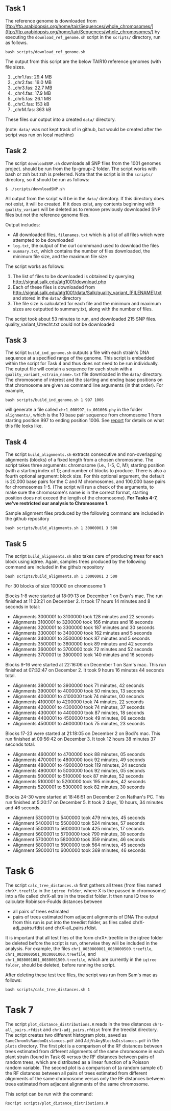 ## Task 1
The reference genome is downloaded from [ftp://ftp.arabidopsis.org/home/tair/Sequences/whole_chromosomes/](ftp://ftp.arabidopsis.org/home/tair/Sequences/whole_chromosomes/) by executing the `download_ref_genome.sh` script in the `scripts/` directory, run as follows.
```
bash scripts/download_ref_genome.sh
```
The output from this script are the below TAIR10 reference genomes (with file sizes.
1. _chr1.fas: 29.4 MB
2. _chr2.fas: 19.0 MB
3. _chr3.fas: 22.7 MB
4. _chr4.fas: 17.9 MB
5. _chr5.fas: 26.1 MB
6. _chrC.fas: 153 kB
7. _chrM.fas: 363 kB

These files our output into a created `data/` directory.

(note: `data/` was not kept track of in github, but would be created after the script was run on local machine)

## Task 2
The script `downloadSNP.sh` downloads all SNP files from the 1001 genomes project. should be run from the fp-group-2 folder. The script works with bash or zsh but zsh is preferred. Note that the script is in the `scripts/` directory, so it should be run as follows:
```
$ ./scripts/downloadSNP.sh
```
All output from the script will be in the `data/` directory. If this directory does not exist, it will be created. If it does exist, any contents beginning with   `quality_variant` will be deleted as to remove previously downloaded SNP files but not the reference genome files.

Output includes: 
 - All downloaded files, `filenames.txt` which is a list of all files which were attempted to be downloaded
 - `log.txt`, the output of the curl commmand used to download the files
 - `summary.txt`, which contains the number of files downloaded, the minimum file size, and the maximum file size

The script works as follows:
1. The list of files to be downloaded is obtained by querying http://signal.salk.edu/atg1001/download.php
2. Each of these files is downloaded from http://signal.salk.edu/atg1001/data/Salk/quality_variant_[FILENAME].txt and stored in the `data/` directory
3. The file size is calculated for each file and the minimum and maximum sizes are outputted to summary.txt, along with the number of files. 

The script took about 53 minutes to run, and downloaded 215 SNP files. quality_variant_Utrecht.txt could not be downloaded

## Task 3

The script `build_ind_genome.sh` outputs a file with each strain's DNA sequence at a specified range of the genome. This script is embedded within the script for Task 4 and thus does not need to be run individually. The output file will contain a sequence for each strain with a `quality_variant_<strain_name>.txt` file downloaded in the `data/` directory. The chromosome of interest and the starting and ending base positions on that chromosome are given as command line arguments (in that order). For example,
 ```
 bash scripts/build_ind_genome.sh 1 997 1006
 ```
will generate a file called `chr1_000997_to_001006.phy` in the folder `alignments/`, which is the 10 base pair sequence from chromosome 1 from starting position 997 to ending position 1006. See [report](report.md) for details on what this file looks like.

## Task 4
The script `build_alignments.sh` extracts consecutive and non-overlapping alignments (blocks) of a fixed length from a chosen chromosome. The script takes three arguments: chromosome (i.e., 1-5, C, M); starting position (with a starting index of 1); and number of blocks to produce. There is also a fourth optional argument: block size. For this optional argument, the default is 20,000 base pairs for the C and M chromosomes, and 100,000 base pairs for chromosomes 1-5.
(The script will run a check of the arguments, to make sure the chromosome's name is in the correct format, starting position does not exceed the length of the chromosome). **For Tasks 4-7, we've restricted our analysis to Chromosome 1**. 

Sample alignment files produced by the following command are included in the github repository
```
bash scripts/build_alignments.sh 1 30000001 3 500
```

## Task 5
The script `build_alignments.sh` also takes care of producing trees for each block using iqtree. 
Again, samples trees produced by the following command are included in the github repository
```
bash scripts/build_alignments.sh 1 30000001 3 500
```

For 30 blocks of size 100000 on chromosome 1:

Blocks 1-8 were started at 18:09:13 on December 1 on Evan's mac. The run finished at 11:23:21 on December 2. It took 17 hours 14 minutes and 8 seconds in total:
- Alignments 3000001 to 3100000 took 128 minutes and 22 seconds
- Alignments 3100001 to 3200000 took 166 minutes and 16 seconds
- Alignments 3200001 to 3300000 took 187 minutes and 30 seconds
- Alignments 3300001 to 3400000 took 162 minutes and 5 seconds
- Alignments 3400001 to 3500000 took 87 minutes and 5 seconds
- Alignments 3500001 to 3600000 took 89 minutes and 42 seconds
- Alignments 3600001 to 3700000 took 72 minutes and 52 seconds
- Alignments 3700001 to 3800000 took 140 minutes and 16 seconds

Blocks 9-16 were started at 22:16:06 on December 1 on Sam's mac. This run finished at 07:32:47 on December 2. It took 9 hours 16 minutes 44 seconds total.
- Alignments 3800001 to 3900000 took 71 minutes, 42 seconds
- Alignments 3900001 to 4000000 took 50 minutes, 13 seconds
- Alignments 4000001 to 4100000 took 74 minutes, 00 seconds
- Alignments 4100001 to 4200000 took 74 minutes, 22 seconds
- Alignments 4200001 to 4300000 took 74 minutes, 37 seconds
- Alignments 4300001 to 4400000 took 87 minutes, 18 seconds
- Alignments 4400001 to 4500000 took 49 minutes, 06 seconds
- Alignments 4500001 to 4600000 took 75 minutes, 23 seconds

Blocks 17-23 were started at 21:18:05 on December 2 on Bodi's mac. This run finished at 09:56:42 on December 3. It took 12 hours 38 minutes 37 seconds total.
- Alignments 4600001 to 4700000 took 88 minutes, 05 seconds
- Alignments 4700001 to 4800000 took 92 minutes, 49 seconds
- Alignments 4800001 to 4900000 took 119 minutes, 24 seconds
- Alignments 4900001 to 5000000 took 92 minutes, 05 seconds
- Alignments 5000001 to 5100000 took 87 minutes, 52 seconds
- Alignments 5100001 to 5200000 took 195 minutes, 42 seconds
- Alignments 5200001 to 5300000 took 82 minutes, 30 seconds

Blocks 24-30 were started at 18:46:51 on December 2 on Nathan's PC. This run finished at 5:20:17 on December 5. It took 2 days, 10 hours, 34 minutes and 46 seconds.
- Alignment 5300001 to 5400000 took 479 minutes, 45 seconds
- Alignment 5400001 to 5500000 took 524 minutes, 57 seconds
- Alignment 5500001 to 5600000 took 425 minutes, 17 seconds
- Alignment 5600001 to 5700000 took 790 minutes, 30 seconds
- Alignment 5700001 to 5800000 took 359 minutes, 46 seconds
- Alignment 5800001 to 5900000 took 564 minutes, 45 seconds
- Alignment 5900001 to 6000000 took 369 minutes, 46 seconds


# Task 6
The script `calc_tree_distances.sh` first gathers all trees (from files named `chrX*.treefile` in the `iqtree folder`, where X is the passed in chromosome) into a file called chrX-all.tre in the treedist folder. It then runs IQ tree to calculate Robinson-Foulds distances between
- all pairs of trees estimated 
- pairs of trees estimated from adjacent alignments of DNA
The output from this run is put into the treedist folder, as files called chrX-adj_pairs.rfdist and chrX-all_pairs.rfdist.

It is important that all test files of the form chrX*.treefile in the iqtree folder be deleted before the script is run, otherwise they will be included in the analysis. For example, the files `chr1_0030000001_0030000500.treefile`, `chr1_0030000501_0030001000.treefile`, and `chr1_0030001001_0030001500.treefile`, which are currently in the `iqtree folder`, should be deleted, before running the script.  

After deleting these test tree files, the script was run from Sam's mac as follows:
```
bash scripts/calc_tree_distances.sh 1
```

# Task 7
The script `plot_distance_distributions.R` reads in the tree distances `chr1-all_pairs.rfdist` and `chr1-adj_pairs.rfdist` from the treedist directory. 
The script creates two different histogram plots, saved as `SameChromVsRandomDistances.pdf` and `AdjVsAnyBlocksDistances.pdf` in the `plots` directory. The first plot is a comparison of the RF distances between trees estimated from different alignments of the same chromosome in each plant strain (found in Task 6) versus the RF distances between pairs of random trees, which are distributed as a linear function of a Poisson random variable. The second plot is a comparison of (a random sample of) the RF distances between all pairs of trees estimated from different alignments of the same chromosome versus only the RF distances between trees estimated from adjacent alignments of the same chromosome.

This script can be run with the command:
```
Rscript scripts/plot_distance_distributions.R
```



